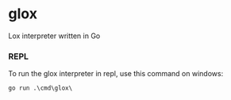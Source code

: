 # glox
Lox interpreter written in Go

### REPL
To run the glox interpreter in repl, use this command on windows:
```
go run .\cmd\glox\
```